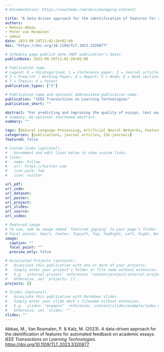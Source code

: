 ```yaml
---
# Documentation: https://wowchemy.com/docs/managing-content/

title: "A data-driven approach for the identification of features for automated feedback on academic essays"
authors:
- Mohsin Abbas
- Peter van Rosmalen
- admin
date: 2023-09-29T11:02:28+02:00
doi: "https://doi.org/10.1109/TLT.2023.3320877"

# Schedule page publish date (NOT publication's date).
publishDate: 2023-09-29T11:02:28+02:00

# Publication type.
# Legend: 0 = Uncategorized; 1 = Conference paper; 2 = Journal article;
# 3 = Preprint / Working Paper; 4 = Report; 5 = Book; 6 = Book section;
# 7 = Thesis; 8 = Patent
publication_types: ["2"]

# Publication name and optional abbreviated publication name.
publication: "IEEE Transactions on Learning Technologies"
publication_short: ""

abstract: "For predicting and improving the quality of essays, text analytic metrics (surface, syntactic, morphological and se- mantic features) can be used to provide formative feedback to the students in higher education. In this study, the goal was to identify a sufficient number of features that exhibit a fair proxy of the scores given by the human raters via a data-driven approach. Using an existing corpus and a text analysis tool for the Dutch language, a large number of features were extracted. Artificial neural networks, Levenberg Marquardt algorithm and backward elimination were used to reduce the number of features automatically. Irrelevant features were eliminated based on the inter-rater agreement between predicted and human scores calculated using Cohen’s Kappa (κ). The number of features in this study was reduced from 457 to 28 and grouped into different categories. The results reported in this paper are an improvement over a similar previous study. Firstly, the inter- rater reliability between the predicted scores and human raters was increased by tweaking the corpus for overfitting for average scores. The resulting maximum value of κ showed substantial agreement compared to moderate inter-rater reliability in the prior study. Secondly, instead of using a dedicated training and test set, the training and testing phases in the new experiments were performed using k-fold cross validation on the corpus of texts. The approach presented in this research paper is the first step towards our ultimate goal of providing meaningful formative feedback to the students for enhancing their writing skills and capabilities."
# Summary. An optional shortened abstract.
summary: ""

tags: [Natural Language Processing, Artificial Neural Networks, Feature extraction, Syntactics]
categories: [publications, journal articles, ISI-journals]
featured: false

# Custom links (optional).
#   Uncomment and edit lines below to show custom links.
# links:
# - name: Follow
#   url: https://twitter.com
#   icon_pack: fab
#   icon: twitter

url_pdf:
url_code:
url_dataset:
url_poster:
url_project:
url_slides:
url_source:
url_video:

# Featured image
# To use, add an image named `featured.jpg/png` to your page's folder. 
# Focal points: Smart, Center, TopLeft, Top, TopRight, Left, Right, BottomLeft, Bottom, BottomRight.
image:
  caption: ""
  focal_point: ""
  preview_only: false

# Associated Projects (optional).
#   Associate this publication with one or more of your projects.
#   Simply enter your project's folder or file name without extension.
#   E.g. `internal-project` references `content/project/internal-project/index.md`.
#   Otherwise, set `projects: []`.
projects: []

# Slides (optional).
#   Associate this publication with Markdown slides.
#   Simply enter your slide deck's filename without extension.
#   E.g. `slides: "example"` references `content/slides/example/index.md`.
#   Otherwise, set `slides: ""`.
slides: ""
---
```


Abbas, M., Van Rosmalen, P. & Kalz, M. (2023). A data-driven approach for the identification of
features for automated feedback on academic essays. *IEEE Transactions on Learning Technologies*. https://doi.org/10.1109/TLT.2023.3320877